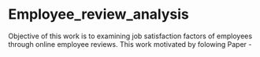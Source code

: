 # Employee_review_analysis
Objective of this work is to examining job satisfaction factors of employees through online employee reviews. This work motivated by folowing Paper -
